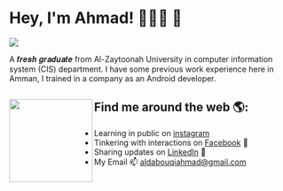 # Hey, I'm Ahmad! 👨🏾‍💻 👋

<img src="https://cdn.cultofmac.com/wp-content/uploads/2017/04/CoM-Pay-What-You-Want-Learn-to-Code-2017-Bundle.jpg">

A 𝒇𝒓𝒆𝒔𝒉 𝒈𝒓𝒂𝒅𝒖𝒂𝒕𝒆 from Al-Zaytoonah University in computer information system (CIS) department.
I have some previous work experience here in Amman, I trained in a company as an Android developer.

## Find me around the web 🌎: <a href="https://github.com/sponsors/M0nica"><img img align="left" width="150" height="150" src="https://mpng.subpng.com/20180526/tz/kisspng-github-computer-security-fork-security-hacker-5b093b09a0dc66.7963438415273315936589.jpg"></a>
- Learning in public on <a href="https://www.instagram.com/ahmad_aldabouqi/">instagram</a>
- Tinkering with interactions on <a href="https://www.facebook.com/mmmmmmmgymmmmmmmmmm/"> Facebook</a> 🏓
- Sharing updates on <a href="https://www.linkedin.com/in/ahmad-aldabouqi-3bb722160/">LinkedIn</a> 💼
- My Email 📫 aldabouqiahmad@gmail.com
